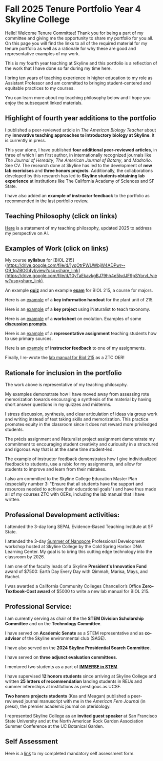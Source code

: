 # Fall 2025 Tenure Portfolio Year 4 Skyline College
Hello! Welcome Tenure Committee! Thank you for being a part of my committee and giving me the opportunity to share my portfolio for you all. On this page you will find the links to all of the required material for my tenure portfolio as well as a rationale for why these are good and representative examples of my work.

This is my fourth year teaching at Skyline and this portfolio is a reflection of the work that I have done so far during my time here.

I bring ten years of teaching experience in higher education to my role as Assistant Professor and am committed to bringing student-centered and equitable practices to my courses.

You can learn more about my teaching philosophy below and I hope you enjoy the subsequent linked materials.

## Highlight of fourth year additions to the portfolio
I published a peer-reviewed article in _The American Biology Teacher_ about my **innovative teaching approaches to introductory biology at Skyline**. It is currently in press.

This year alone, I have published **four additional peer-reviewed articles**, in three of which I am first author, in internationally recognized journals like _The Journal of Heredity_, _The American Journal of Botany_, and _Madroño_. See CV. The research done at Skyline has led to the development of **new lab exericises** and **three honors projects**. Additionally, the collaborations developed by this research has led to **Skyline students obtaining lab experience** at institutions like The California Academy of Sciences and SF State. 

I have also added an **example of instructor feedback** to the portfolio as recommended in the last portfolio review. 

## Teaching Philosophy (click on links)
[Here](https://michaelsongagradstudent.github.io/blog/2022/10/12/Teaching-Philosophy) is a statement of my teaching philosophy, updated 2025 to address my perspective on AI.

## Examples of Work (click on links)
My course **syllabus** for [BIOL 215](https://drive.google.com/file/d/1ygOtrPWUWbjW4ADPwr--O9_1qZBOG4yl/view?usp=share_link](https://drive.google.com/file/d/10yTaEkavkgBJ79hh4e5lvdJF9pSYorvL/view?usp=share_link).

An example [**quiz**](https://docs.google.com/document/d/17ZmRxWAb_cKlTx-JnSZnlXm9Va3vEMhlCBK12pAomiY/edit) and an example [**exam**](https://docs.google.com/document/d/1lC5AeCmI0t33ETkdXTxg9vuZ2owGJzqewRwQGsHMZKM/edit?usp=sharing) for BIOL 215, a course for majors.

Here is an [example](https://docs.google.com/document/d/1ywlnEgnYV2Vggj7n-1m5OEO_ZWs6wu-vrDRBSv6F2iU/edit) of a **key information handout** for the plant unit of 215.

Here is an [example](https://docs.google.com/document/d/1QoWNUp9wRhnoJojbyO5xOWYRZJmgGQ4j_pJcl1heT4A/edit?usp=share_link) of a **key project** using iNaturalist to teach taxonomy.

Here is an [example](https://drive.google.com/file/d/1QLZlE3EsxK2jbkM2j-vxt9KMZcyQVTzO/view?usp=share_link) of a **worksheet** on evolution.
Examples of some [**discussion prompts**](https://docs.google.com/document/d/13_huUnvvpwsLPTrLrJftVhgqu3tMY7coWDtT8DXxWws/edit).

Here is an [example](https://docs.google.com/document/d/10UEZ4T8RxxcloNn33e4X_crX-FDMIaiPlDxDUL5IB7U/edit#heading=h.si8b46euu0k7) of a **representative assignment** teaching students how to use primary sources.

Here is an [example](https://docs.google.com/document/d/1ISmoC403ucK_3CUu9NNwZGIDH1cnNnXr543tawZyJUk/edit?usp=sharing) of **instructor feedback** to one of my assignments. 

Finally, I re-wrote the [lab manual for Biol 215](https://drive.google.com/file/d/17NYHa7MvVQS5i2gXrjhKe61Pgp_4NW0e/view?usp=sharing) as a ZTC OER!

## Rationale for inclusion in the portfolio

The work above is representative of my teaching philosophy.

My examples demonstrate how I have moved away from assessing rote memorization towards encouraging a synthesis of the material by having short answer questions in my quizzes and midterms.

I stress discussion, synthesis, and clear articulation of ideas via group work and writing instead of test taking skills and memorization. This practice promotes equity in the classroom since it does not reward more priviledged students.

The précis assignment and iNaturalist project assignment demonstrate my commitment to encouraging student creativity and curiousity in a structured and rigorous way that is at the same time student-led.

The example of instructor feedback demonstrates how I give individualized feedback to students, use a rubic for my assignments, and allow for students to improve and learn from their mistakes.

I also am committed to the Skyline College Education Master Plan (especially number 3: "Ensure that all students have the support and resources needed to achieve their educational goals") and have thus made all of my courses ZTC with OERs, including the lab manual that I have written.  

## Professional Development activities:

I attended the 3-day long SEPAL Evidence-Based Teaching Institute at SF State.

I attended the 3-day [Summer of Nanopore](https://dnalc.cshl.edu/email/2024-summer-nanopore-sequencing/) Professional Development workshop hosted at Skyline College by the Cold Spring Harbor DNA Learning Center. My goal is to bring this cutting edge technology into the classroom by 2026.  

I am one of the faculty leads of a Skyline **President's Innovation Fund** award of $7500: Earth Day Every Day with Qimmah, Marisa, Mays, and Rachel.

I was awarded a California Community Colleges Chancellor’s Office **Zero-Textbook-Cost award** of $5000 to write a new lab manual for BIOL 215.

## Professional Service:

I am currently serving as chair of the the **STEM Division Scholarship Committee** and on the **Technology Committee**. 

I have served on **Academic Senate** as a STEM representative and as **co-advisor** of the Skyline environmental club (SAGE).

I have also served on the **2024 Skyline Presidential Search Committee**.

I have served on **three adjunct evaluation committees**. 

I mentored two students as a part of [**IMMERSE in STEM**](https://www.skylinecollege.edu/immerse/#:~:text=IMMERSE%20in%20STEM%20scholars%20will,address%20financial%20and%20academic%20barriers.).

I have supervised **12 honors students** since arriving at Skyline College and written **25 letters of recommendation** landing students in REUs and summer internships at institutions as prestigous as UCSF. 

**Two honors projects students** (Kea and Meagan) published a peer-reviewed journal manuscript with me in the _American Fern Journal_ (in press), the premier academic journal on pteridology. 

I represented Skyline College as an **invited guest speaker** at San Francisco State University and at the North American Rock Garden Association Summer Conference at the UC Botanical Garden. 

## Self Assessment

Here is a [link](https://drive.google.com/file/d/1a325GVeK_Rz2ebE8icsqm3Rh3TmXqdT-/view?usp=share_link) to my completed mandatory self assessment form.

